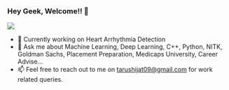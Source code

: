 ### Hey Geek, Welcome!! 👋
![](https://komarev.com/ghpvc/?username=trushnes&color=yellowgreen)

<!--
**trushnes/trushnes** is a ✨ _special_ ✨ repository because its `README.md` (this file) appears on your GitHub profile.

Here are some ideas to get you started:
-->
- 🔭 Currently working on Heart Arrhythmia Detection
- 💬 Ask me about Machine Learning, Deep Learning, C++, Python, NITK, Goldman Sachs, Placement Preparation, Medicaps University, Career Advise...
- 📫 Feel free to reach out to me on tarushijat09@gmail.com for work related queries.

